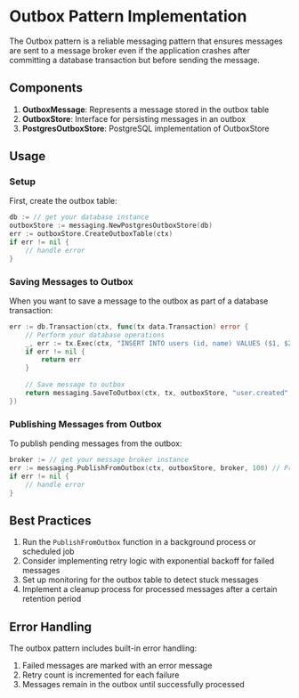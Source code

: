 # Outbox Pattern Implementation

The Outbox pattern is a reliable messaging pattern that ensures messages are sent to a message broker even if the application crashes after committing a database transaction but before sending the message.

## Components

1. **OutboxMessage**: Represents a message stored in the outbox table
2. **OutboxStore**: Interface for persisting messages in an outbox
3. **PostgresOutboxStore**: PostgreSQL implementation of OutboxStore

## Usage

### Setup

First, create the outbox table:

```go
db := // get your database instance
outboxStore := messaging.NewPostgresOutboxStore(db)
err := outboxStore.CreateOutboxTable(ctx)
if err != nil {
    // handle error
}
```

### Saving Messages to Outbox

When you want to save a message to the outbox as part of a database transaction:

```go
err := db.Transaction(ctx, func(tx data.Transaction) error {
    // Perform your database operations
    _, err := tx.Exec(ctx, "INSERT INTO users (id, name) VALUES ($1, $2)", userID, userName)
    if err != nil {
        return err
    }
    
    // Save message to outbox
    return messaging.SaveToOutbox(ctx, tx, outboxStore, "user.created", userPayload, nil)
})
```

### Publishing Messages from Outbox

To publish pending messages from the outbox:

```go
broker := // get your message broker instance
err := messaging.PublishFromOutbox(ctx, outboxStore, broker, 100) // Process up to 100 messages
if err != nil {
    // handle error
}
```

## Best Practices

1. Run the `PublishFromOutbox` function in a background process or scheduled job
2. Consider implementing retry logic with exponential backoff for failed messages
3. Set up monitoring for the outbox table to detect stuck messages
4. Implement a cleanup process for processed messages after a certain retention period

## Error Handling

The outbox pattern includes built-in error handling:

1. Failed messages are marked with an error message
2. Retry count is incremented for each failure
3. Messages remain in the outbox until successfully processed